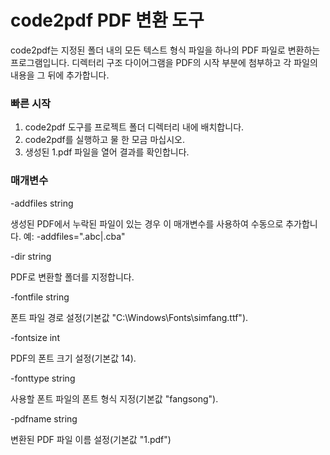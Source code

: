 # code2pdf PDF 변환 도구
code2pdf는 지정된 폴더 내의 모든 텍스트 형식 파일을 하나의 PDF 파일로 변환하는 프로그램입니다. 디렉터리 구조 다이어그램을 PDF의 시작 부분에 첨부하고 각 파일의 내용을 그 뒤에 추가합니다.

### 빠른 시작
1. code2pdf 도구를 프로젝트 폴더 디렉터리 내에 배치합니다.
2. code2pdf를 실행하고 물 한 모금 마십시오.
3. 생성된 1.pdf 파일을 열어 결과를 확인합니다.

### 매개변수
-addfiles string

생성된 PDF에서 누락된 파일이 있는 경우 이 매개변수를 사용하여 수동으로 추가합니다. 예: -addfiles=".abc|.cba"

-dir string

PDF로 변환할 폴더를 지정합니다.

-fontfile string

폰트 파일 경로 설정(기본값 "C:\Windows\Fonts\simfang.ttf").

-fontsize int

PDF의 폰트 크기 설정(기본값 14).

-fonttype string

사용할 폰트 파일의 폰트 형식 지정(기본값 "fangsong").

-pdfname string

변환된 PDF 파일 이름 설정(기본값 "1.pdf")